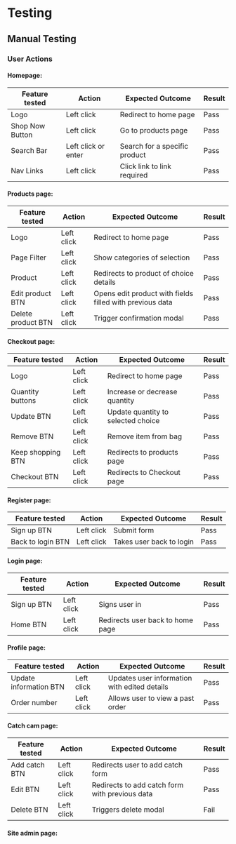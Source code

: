 # Testing

## Manual Testing

### User Actions

#### Homepage:

| Feature tested  | Action             | Expected Outcome             | Result                    |
|-----------------|--------------------|------------------------------|---------------------------|
|Logo             |Left click          |Redirect to home page         |Pass                       |
|Shop Now Button  |Left click          |Go to products page           |Pass                       |
|Search Bar       |Left click or enter |Search for a specific product |Pass                       |
|Nav Links        |Left click          |Click link to link required   |Pass                       |

#### Products page:

| Feature tested   | Action     | Expected Outcome                                       | Result|
|------------------|------------|--------------------------------------------------------|-------|
|Logo              |Left click  |Redirect to home page                                   |Pass   |
|Page Filter       |Left click  |Show categories of selection                            |Pass   |
|Product           |Left click  |Redirects to product of choice details                  |Pass   |
|Edit product BTN  |Left click  |Opens edit product with fields filled with previous data|Pass   |
|Delete product BTN|Left click  |Trigger confirmation modal                              |Pass   |

#### Checkout page:

| Feature tested   | Action     | Expected Outcome                                       | Result|
|------------------|------------|--------------------------------------------------------|-------|
|Logo              |Left click  |Redirect to home page                                   |Pass   |
|Quantity buttons  |Left click  |Increase or decrease quantity                           |Pass   |
|Update BTN        |Left click  |Update quantity to selected choice                      |Pass   |
|Remove BTN        |Left click  |Remove item from bag                                    |Pass   |
|Keep shopping BTN |Left click  |Redirects to products page                              |Pass   |
|Checkout BTN      |Left click  |Redirects to Checkout page                              |Pass   |

#### Register page:

| Feature tested   | Action     | Expected Outcome                                       | Result|
|------------------|------------|--------------------------------------------------------|-------|
|Sign up BTN       |Left click  |Submit form                                             |Pass   |
|Back to login BTN |Left click  |Takes user back to login                                |Pass   |

#### Login page:

| Feature tested   | Action     | Expected Outcome                                       | Result|
|------------------|------------|--------------------------------------------------------|-------|
|Sign up BTN       |Left click  |Signs user in                                           |Pass   |
|Home BTN          |Left click  |Redirects user back to home page                        |Pass   |

#### Profile page: 

| Feature tested       | Action     | Expected Outcome                                       | Result|
|----------------------|------------|--------------------------------------------------------|-------|
|Update information BTN|Left click  |Updates user information with edited details            |Pass   |
|Order number          |Left click  |Allows user to view a past order                        |Pass   |

#### Catch cam page:

| Feature tested       | Action     | Expected Outcome                                       | Result|
|----------------------|------------|--------------------------------------------------------|-------|
|Add catch BTN         |Left click  |Redirects user to add catch form                        |Pass   |
|Edit BTN              |Left click  |Redirects to add catch form with previous data          |Pass   |
|Delete BTN            |Left click  |Triggers delete modal                                   |Fail   |


#### Site admin page:
